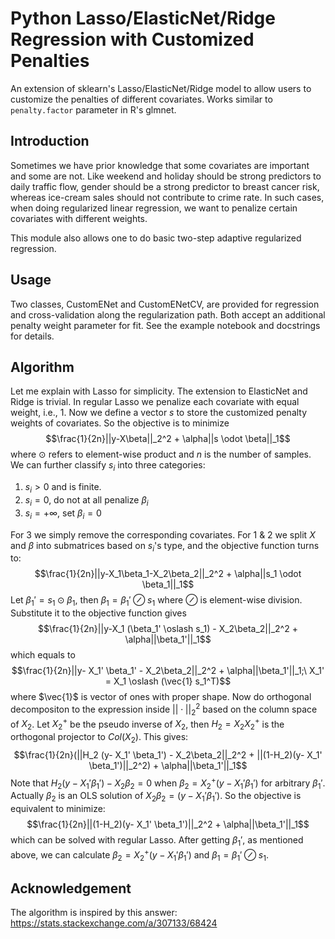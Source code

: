 # Python Lasso/ElasticNet/Ridge Regression with Customized Penalties
An extension of sklearn's Lasso/ElasticNet/Ridge model to allow users to customize the penalties of different covariates. Works similar to `penalty.factor` parameter in R's glmnet.

## Introduction
Sometimes we have prior knowledge that some covariates are important and some are not. Like weekend and holiday should be strong predictors to daily traffic flow, gender should be a strong predictor to breast cancer risk, whereas ice-cream sales should not contribute to crime rate. In such cases, when doing regularized linear regression, we want to penalize certain covariates with different weights.

This module also allows one to do basic two-step adaptive regularized regression.

## Usage
Two classes, CustomENet and CustomENetCV, are provided for regression and cross-validation along the regularization path. Both accept an additional penalty weight parameter for fit. See the example notebook and docstrings for details.

## Algorithm
Let me explain with Lasso for simplicity. The extension to ElasticNet and Ridge is trivial.
In regular Lasso we penalize each covariate with equal weight, i.e., 1. Now we define a vector $s$ to store the customized penalty weights of covariates. So the objective is to minimize
$$\frac{1}{2n}||y-X\beta||_2^2 + \alpha||s \odot \beta||_1$$
where $\odot$ refers to element-wise product and $n$ is the number of samples.
We can further classify $s_i$ into three categories:

1. $s_i>0$ and is finite.
2. $s_i=0$, do not at all penalize $\beta_i$
3. $s_i=+\infty$, set  $\beta_i = 0$

For 3 we simply remove the corresponding covariates. For 1 & 2 we split $X$ and $\beta$ into submatrices based on $s_i$'s type, and the objective function turns to:
$$\frac{1}{2n}||y-X_1\beta_1-X_2\beta_2||_2^2 + \alpha||s_1 \odot \beta_1||_1$$
Let $\beta_1' = s_1 \odot \beta_1$, then $\beta_1 = \beta_1' \oslash s_1$ where $\oslash$ is element-wise division. Substitute it to the objective function gives
$$\frac{1}{2n}||y-X_1 (\beta_1' \oslash s_1) - X_2\beta_2||_2^2 + \alpha||\beta_1'||_1$$
which equals to 
$$\frac{1}{2n}||y- X_1' \beta_1' - X_2\beta_2||_2^2 + \alpha||\beta_1'||_1;\ X_1' = X_1 \oslash (\vec{1} s_1^T)$$
where $\vec{1}$ is vector of ones with proper shape.
Now do orthogonal decompositon to the expression inside $||\cdot||_2^2$ based on the column space of $X_2$. Let $X_2^+$ be the pseudo inverse of $X_2$, then $H_2 = X_2 X_2^+$ is the orthogonal projector to $Col(X_2)$. This gives:
 $$\frac{1}{2n}(||H_2 (y- X_1' \beta_1') - X_2\beta_2||_2^2 + ||(1-H_2)(y- X_1' \beta_1')||_2^2) + \alpha||\beta_1'||_1$$
Note that $H_2 (y- X_1' \beta_1') - X_2\beta_2 = 0$ when $\beta_2 = X_2^+(y- X_1' \beta_1')$ for arbitrary $\beta_1'$. Actually $\beta_2$ is an OLS solution of $X_2\beta_2 = (y- X_1' \beta_1')$. So the objective is equivalent to minimize:
 $$\frac{1}{2n}||(1-H_2)(y- X_1' \beta_1')||_2^2 + \alpha||\beta_1'||_1$$
which can be solved with regular Lasso. After getting $\beta_1'$, as mentioned above, we can calculate $\beta_2 = X_2^+(y- X_1' \beta_1')$ and $\beta_1 = \beta_1' \oslash s_1$.

## Acknowledgement
The algorithm is inspired by this answer:
https://stats.stackexchange.com/a/307133/68424
